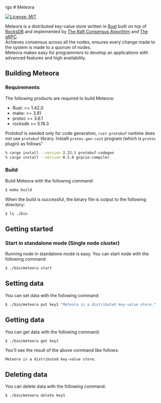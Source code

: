 rgo # Meteora

[![License: MIT](https://img.shields.io/badge/License-MIT-yellow.svg)](https://opensource.org/licenses/MIT)

Meteora is a distributed key-value store written in [Rust](https://www.rust-lang.org/) built on top of [RocksDB](https://rocksdb.org/) and implemented by [The Raft Consensus Algorithm](https://raft.github.io/) and [The gRPC](https://grpc.io/).  
Achieves consensus across all the nodes, ensures every change made to the system is made to a quorum of nodes.  
Meteora makes easy for programmers to develop an applications with advanced features and high availability.


## Building Meteora

### Requirements

The following products are required to build Meteora:

- Rust: >= 1.42.0
- make: >= 3.81
- protoc >= 3.6.1
- rocksdb >= 5.18.3

Protobuf is needed only for code generation, `rust-protobuf` runtime does not use `protobuf` library.
Installl `protoc-gen-rust` program (which is `protoc` plugin) as follows"

```bash
% cargo install --version 2.22.1 protobuf-codegen
% cargo install --version 0.5.0 grpcio-compiler
```


### Build

Build Meteora with the following command:

```bash
$ make build
```

When the build is successful, the binary file is output to the following directory:

```bash
$ ls ./bin
```



## Getting started

### Start in standalone mode (Single node cluster)

Running node in standalone mode is easy. You can start node with the following command:

```bash
$ ./bin/meteora start
```



## Setting data

You can set data with the following command:

```bash
$ ./bin/meteora put key1 "Meteora is a distributed key-value store."
```



## Getting data

You can get data with the following command:

```bash
$ ./bin/meteora get key1
```

You'll see the result of the above command like follows:

```text
Meteora is a distributed key-value store.
```


## Deleting data

You can delete data with the following command:

```bash
$ ./bin/meteora delete key1
```
